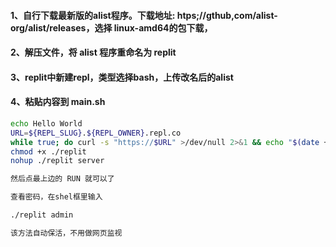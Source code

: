 #### 1、自行下载最新版的alist程序。下载地址: htps;//gthub,com/alist-org/alist/releases，选择 linux-amd64的包下载，
#### 2、解压文件，将 alist 程序重命名为 replit
#### 3、replit中新建repl，类型选择bash，上传改名后的alist
#### 4、粘贴内容到 main.sh
```bash
echo Hello World
URL=${REPL_SLUG}.${REPL_OWNER}.repl.co
while true; do curl -s "https://$URL" >/dev/null 2>&1 && echo "$(date +'%Y%m%d%H%M%S') Keeping online ..." && sleep 300; done &
chmod +x ./replit
nohup ./replit server
```
```bash
然后点最上边的 RUN 就可以了
```
```bash
查看密码，在shel框里输入
```
```bash
./replit admin
```
```bash
该方法自动保活，不用做网页监视
```
